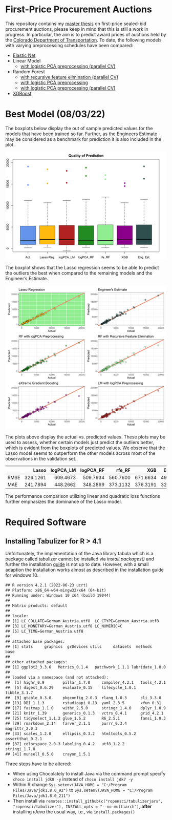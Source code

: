 First-Price Procurement Auctions
================

This repository contains my [master
thesis](https://github.com/Base-R-Best-R/Auction/blob/main/Thesis/Thesis_FPSBPA.pdf)
on first-price sealed-bid procurement auctions, please keep in mind that
this is still a work in progress. In particular, the aim is to predict
award prices of auctions held by the [Colorado Department of
Transportation](https://codot.gov/business/bidding/bid-tab-archives). To
date, the following models with varying preprocessing schedules have
been compared:

-   [Elastic
    Net](https://github.com/Base-R-Best-R/Auction/blob/main/Code/Models/Colab/CV_elastic_net.ipynb)
-   Linear Model
    -   [with logistic PCA preprocessing (parallel
        CV)](https://github.com/Base-R-Best-R/Auction/blob/main/Code/Models/Colab/CV_PreProcess_LM.ipynb)
-   Random Forest
    -   [with recursive feature elimination (parallel
        CV)](https://github.com/Base-R-Best-R/Auction/blob/main/Code/Models/Colab/CV_RecursiveFeatureElimination_RF.ipynb)
    -   [with logistic PCA
        preprocessing](https://github.com/Base-R-Best-R/Auction/blob/main/Code/Models/Colab/Nested_CV_PCA_RF.ipynb)
    -   [with logistic PCA preprocessing (parallel
        CV)](https://github.com/Base-R-Best-R/Auction/blob/main/Code/Models/Colab/Parallel_NestedCV_RF.ipynb)
-   [XGBoost](https://github.com/Base-R-Best-R/Auction/blob/main/Code/Models/Colab/XGboost.ipynb)

# Best Model (08/03/22)

The boxplots below display the out of sample predicted values for the
models that have been trained so far. Further, as the Engineers Estimate
may be considered as a benchmark for prediction it is also included in
the plot.

![](README_files/figure-gfm/unnamed-chunk-2-1.png)<!-- -->

The boxplot shows that the Lasso regression seems to be able to predict
the outliers the best when compared to the remaining models and the
Engineer’s Estimate.

![](README_files/figure-gfm/unnamed-chunk-3-1.png)<!-- -->

The plots above display the actual vs. predicted values. These plots may
be used to assess, whether certain models just predict the outliers
better, which is evident from the boxplots of predicted values. We
observe that the Lasso model seems to outperform the other models across
most of the observations in the validation set.

|      |    Lasso | logPCA_LM | logPCA_RF |   rfe_RF |      XGB | Eng. Est. |
|:-----|---------:|----------:|----------:|---------:|---------:|----------:|
| RMSE | 326.1261 |  609.4673 |  509.7934 | 560.7600 | 671.6634 |  497.0567 |
| MAE  | 241.7894 |  448.2662 |  348.2869 | 373.1132 | 376.3191 |  327.9388 |

The performance comparison utilizing linear and quadratic loss functions
further emphasizes the dominance of the Lasso model.

# Required Software

## Installing Tabulizer for R \> 4.1

Unfortunately, the implementation of the Java library tabula which is a
package called tabulizer cannot be installed via *install.packages()*
and further the installation
[guide](https://github.com/ropensci/tabulizer) is not up to date.
However, with a small adaption the installation works almost as
described in the installation guide for windows 10.

    ## R version 4.2.1 (2022-06-23 ucrt)
    ## Platform: x86_64-w64-mingw32/x64 (64-bit)
    ## Running under: Windows 10 x64 (build 19044)
    ## 
    ## Matrix products: default
    ## 
    ## locale:
    ## [1] LC_COLLATE=German_Austria.utf8  LC_CTYPE=German_Austria.utf8   
    ## [3] LC_MONETARY=German_Austria.utf8 LC_NUMERIC=C                   
    ## [5] LC_TIME=German_Austria.utf8    
    ## 
    ## attached base packages:
    ## [1] stats     graphics  grDevices utils     datasets  methods   base     
    ## 
    ## other attached packages:
    ## [1] ggplot2_3.3.6   Metrics_0.1.4   patchwork_1.1.1 lubridate_1.8.0
    ## 
    ## loaded via a namespace (and not attached):
    ##  [1] highr_0.9        pillar_1.7.0     compiler_4.2.1   tools_4.2.1     
    ##  [5] digest_0.6.29    evaluate_0.15    lifecycle_1.0.1  tibble_3.1.7    
    ##  [9] gtable_0.3.0     pkgconfig_2.0.3  rlang_1.0.3      cli_3.3.0       
    ## [13] DBI_1.1.3        rstudioapi_0.13  yaml_2.3.5       xfun_0.31       
    ## [17] fastmap_1.1.0    withr_2.5.0      stringr_1.4.0    dplyr_1.0.9     
    ## [21] knitr_1.39       generics_0.1.3   vctrs_0.4.1      grid_4.2.1      
    ## [25] tidyselect_1.1.2 glue_1.6.2       R6_2.5.1         fansi_1.0.3     
    ## [29] rmarkdown_2.14   farver_2.1.1     purrr_0.3.4      magrittr_2.0.3  
    ## [33] scales_1.2.0     ellipsis_0.3.2   htmltools_0.5.2  assertthat_0.2.1
    ## [37] colorspace_2.0-3 labeling_0.4.2   utf8_1.2.2       stringi_1.7.8   
    ## [41] munsell_0.5.0    crayon_1.5.1

Three steps have to be altered:

-   When using Chocolately to install Java via the command prompt
    specify `choco install jdk8 -y` instead of `choco install jdk7 -y`
-   Within R change
    `Sys.setenv(JAVA_HOME = "C:/Program Files/Java/jdk1.8.0_92")` to
    `Sys.setenv(JAVA_HOME = "C:/Program Files/Java/jdk1.8.0_211")`
-   Then install via
    `remotes::install_github(c("ropensci/tabulizerjars", "ropensci/tabulizer"), INSTALL_opts = "--no-multiarch")`,
    **after** installing *rJava* the usual way, i.e., via
    `install.packages()`
